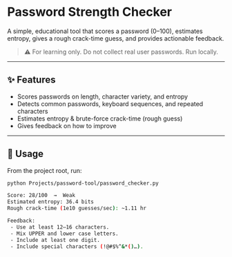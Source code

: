 # Password Strength Checker

A simple, educational tool that scores a password (0–100), estimates entropy, gives a rough crack-time guess, and provides actionable feedback.

> ⚠️ For learning only. Do not collect real user passwords. Run locally.

---

## ✨ Features
- Scores passwords on length, character variety, and entropy  
- Detects common passwords, keyboard sequences, and repeated characters  
- Estimates entropy & brute-force crack-time (rough guess)  
- Gives feedback on how to improve  

---

## 🚀 Usage
From the project root, run:

```bash
python Projects/password-tool/password_checker.py

Score: 28/100  →  Weak
Estimated entropy: 36.4 bits
Rough crack-time (1e10 guesses/sec): ~1.11 hr

Feedback:
 - Use at least 12–16 characters.
 - Mix UPPER and lower case letters.
 - Include at least one digit.
 - Include special characters (!@#$%^&*()…).


